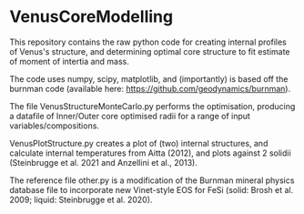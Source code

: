 # VenusCoreModelling

This repository contains the raw python code for creating internal profiles of Venus's structure, and determining optimal core structure to fit estimate of moment of intertia and mass.

The code uses numpy, scipy, matplotlib, and (importantly) is based off the burnman code (available here: https://github.com/geodynamics/burnman).

The file VenusStructureMonteCarlo.py performs the optimisation, producing a datafile of Inner/Outer core optimised radii for a range of input variables/compositions.

VenusPlotStructure.py creates a plot of (two) internal structures, and calculate internal temperatures from Aitta (2012), and plots against 2 solidii (Steinbrugge et al. 2021 and Anzellini et al., 2013).

The reference file other.py is a modification of the Burnman mineral physics database file to incorporate new Vinet-style EOS for FeSi (solid: Brosh et al. 2009; liquid: Steinbrugge et al. 2020).




